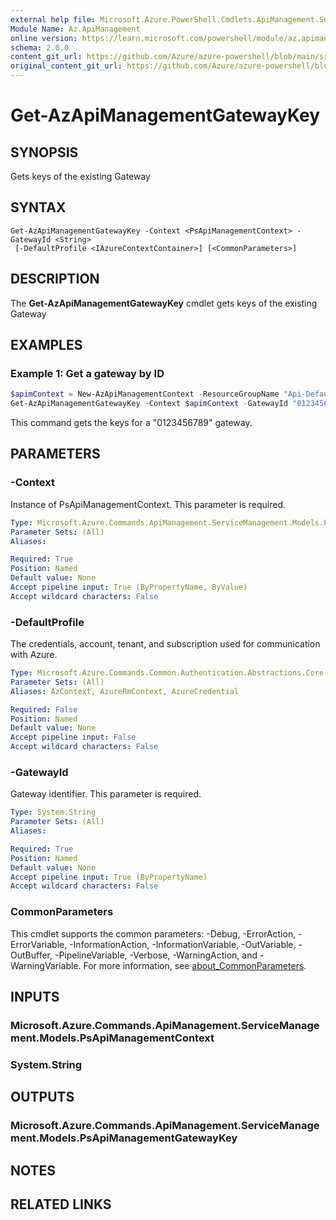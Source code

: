 ```yaml
---
external help file: Microsoft.Azure.PowerShell.Cmdlets.ApiManagement.ServiceManagement.dll-Help.xml
Module Name: Az.ApiManagement
online version: https://learn.microsoft.com/powershell/module/az.apimanagement/get-azapimanagementgatewaykey
schema: 2.0.0
content_git_url: https://github.com/Azure/azure-powershell/blob/main/src/ApiManagement/ApiManagement/help/Get-AzApiManagementGatewayKey.md
original_content_git_url: https://github.com/Azure/azure-powershell/blob/main/src/ApiManagement/ApiManagement/help/Get-AzApiManagementGatewayKey.md
---
```


# Get-AzApiManagementGatewayKey

## SYNOPSIS
Gets keys of the existing Gateway

## SYNTAX

```
Get-AzApiManagementGatewayKey -Context <PsApiManagementContext> -GatewayId <String>
 [-DefaultProfile <IAzureContextContainer>] [<CommonParameters>]
```

## DESCRIPTION
The **Get-AzApiManagementGatewayKey** cmdlet gets keys of the existing Gateway

## EXAMPLES

### Example 1: Get a gateway by ID
```powershell
$apimContext = New-AzApiManagementContext -ResourceGroupName "Api-Default-WestUS" -ServiceName "contoso"
Get-AzApiManagementGatewayKey -Context $apimContext -GatewayId "0123456789"
```

This command gets the keys for a "0123456789" gateway.

## PARAMETERS

### -Context
Instance of PsApiManagementContext.
This parameter is required.

```yaml
Type: Microsoft.Azure.Commands.ApiManagement.ServiceManagement.Models.PsApiManagementContext
Parameter Sets: (All)
Aliases:

Required: True
Position: Named
Default value: None
Accept pipeline input: True (ByPropertyName, ByValue)
Accept wildcard characters: False
```

### -DefaultProfile
The credentials, account, tenant, and subscription used for communication with Azure.

```yaml
Type: Microsoft.Azure.Commands.Common.Authentication.Abstractions.Core.IAzureContextContainer
Parameter Sets: (All)
Aliases: AzContext, AzureRmContext, AzureCredential

Required: False
Position: Named
Default value: None
Accept pipeline input: False
Accept wildcard characters: False
```

### -GatewayId
Gateway identifier.
This parameter is required.

```yaml
Type: System.String
Parameter Sets: (All)
Aliases:

Required: True
Position: Named
Default value: None
Accept pipeline input: True (ByPropertyName)
Accept wildcard characters: False
```

### CommonParameters
This cmdlet supports the common parameters: -Debug, -ErrorAction, -ErrorVariable, -InformationAction, -InformationVariable, -OutVariable, -OutBuffer, -PipelineVariable, -Verbose, -WarningAction, and -WarningVariable. For more information, see [about_CommonParameters](http://go.microsoft.com/fwlink/?LinkID=113216).

## INPUTS

### Microsoft.Azure.Commands.ApiManagement.ServiceManagement.Models.PsApiManagementContext

### System.String

## OUTPUTS

### Microsoft.Azure.Commands.ApiManagement.ServiceManagement.Models.PsApiManagementGatewayKey

## NOTES

## RELATED LINKS
